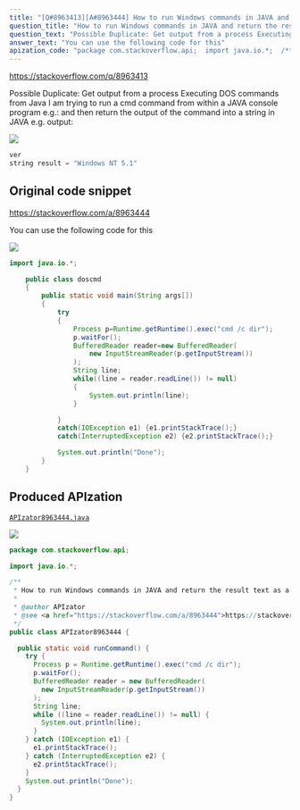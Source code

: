 ```yaml
---
title: "[Q#8963413][A#8963444] How to run Windows commands in JAVA and return the result text as a string"
question_title: "How to run Windows commands in JAVA and return the result text as a string"
question_text: "Possible Duplicate: Get output from a process Executing DOS commands from Java I am trying to run a cmd command from within a JAVA console program e.g.: and then return the output of the command into a string in JAVA e.g. output:"
answer_text: "You can use the following code for this"
apization_code: "package com.stackoverflow.api;  import java.io.*;  /**  * How to run Windows commands in JAVA and return the result text as a string  *  * @author APIzator  * @see <a href=\"https://stackoverflow.com/a/8963444\">https://stackoverflow.com/a/8963444</a>  */ public class APIzator8963444 {    public static void runCommand() {     try {       Process p = Runtime.getRuntime().exec(\"cmd /c dir\");       p.waitFor();       BufferedReader reader = new BufferedReader(         new InputStreamReader(p.getInputStream())       );       String line;       while ((line = reader.readLine()) != null) {         System.out.println(line);       }     } catch (IOException e1) {       e1.printStackTrace();     } catch (InterruptedException e2) {       e2.printStackTrace();     }     System.out.println(\"Done\");   } }"
---
```


https://stackoverflow.com/q/8963413

Possible Duplicate:
Get output from a process
Executing DOS commands from Java
I am trying to run a cmd command from within a JAVA console program e.g.:
and then return the output of the command into a string in JAVA e.g. output:


<div class="code-logo"><img src="/stackoverflow.png" /></div>

```java
ver
string result = "Windows NT 5.1"
```


## Original code snippet

https://stackoverflow.com/a/8963444

You can use the following code for this

<div class="code-logo"><img src="/stackoverflow.png" /></div>

```java
import java.io.*; 

    public class doscmd 
    { 
        public static void main(String args[]) 
        { 
            try 
            { 
                Process p=Runtime.getRuntime().exec("cmd /c dir"); 
                p.waitFor(); 
                BufferedReader reader=new BufferedReader(
                    new InputStreamReader(p.getInputStream())
                ); 
                String line; 
                while((line = reader.readLine()) != null) 
                { 
                    System.out.println(line);
                } 

            }
            catch(IOException e1) {e1.printStackTrace();} 
            catch(InterruptedException e2) {e2.printStackTrace();} 

            System.out.println("Done"); 
        } 
    }
```

## Produced APIzation

[`APIzator8963444.java`](https://github.com/pasqualesalza/apization-temp-data/raw/master/search/APIzator8963444.java)

<div class="code-logo"><img src="/apizator.png" /></div>

```java
package com.stackoverflow.api;

import java.io.*;

/**
 * How to run Windows commands in JAVA and return the result text as a string
 *
 * @author APIzator
 * @see <a href="https://stackoverflow.com/a/8963444">https://stackoverflow.com/a/8963444</a>
 */
public class APIzator8963444 {

  public static void runCommand() {
    try {
      Process p = Runtime.getRuntime().exec("cmd /c dir");
      p.waitFor();
      BufferedReader reader = new BufferedReader(
        new InputStreamReader(p.getInputStream())
      );
      String line;
      while ((line = reader.readLine()) != null) {
        System.out.println(line);
      }
    } catch (IOException e1) {
      e1.printStackTrace();
    } catch (InterruptedException e2) {
      e2.printStackTrace();
    }
    System.out.println("Done");
  }
}

```